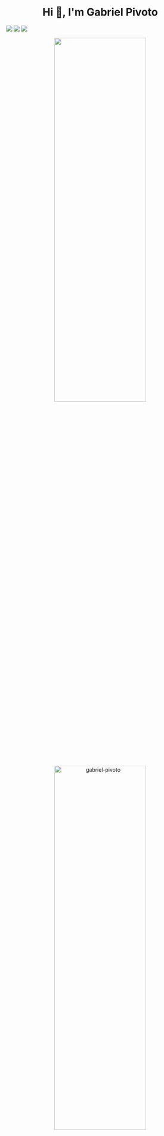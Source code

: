 <h1 align="center">Hi 👋, I'm Gabriel Pivoto</h1>
<p align="left">
<a href="https://www.linkedin.com/in/gabriel-pivoto-252027227/"><img src="https://img.shields.io/badge/LinkedIn-0077B5?style=for-the-badge&logo=linkedin&logoColor=white" /></a>
<a href="https://t.me/PivotoGabriel"><img src="https://img.shields.io/badge/Telegram-2CA5E0?style=for-the-badge&logo=telegram&logoColor=white" /></a>
<a href="mailto: gabrielspivoto@gmail.com">
<img src="https://img.shields.io/badge/Gmail-D14836?style=for-the-badge&logo=gmail&logoColor=white" />
</p>


<div align="center" style = "justify-content: center">
 <img  width="70% " height="50%" src="https://github-readme-stats.vercel.app/api?username=gabriel-pivoto&show_icons=true&theme=dark&include_all_commits=true&count_private=true"/>
 <img width="70% " height="50%" align="center"
  src="https://github-readme-streak-stats.herokuapp.com/?user=gabriel-pivoto&theme=dark" alt="gabriel-pivoto" >
</div>



<p><img  width="70% " height="50%" align="center"   src="https://github-readme-stats.vercel.app/api/top-langs?username=gabriel-pivoto&show_icons=true&locale=en&layout=compact&theme=dark" alt="gabriel-pivoto" width="100%" heigh="50%" /></p>  


<div align="center" style = "display: flex; justify-content: space-between; align-items: center;" >
<img src="https://user-images.githubusercontent.com/101808175/159580485-01e83ab9-f223-40ae-9599-ff5271d734b5.gif" alt="Image" height="80" width="100" >
<img src="https://user-images.githubusercontent.com/80757612/219874965-062cb734-3a6f-4b49-92af-67c2f53f9626.gif" alt="Image" height="80" width="100">
<img src="https://user-images.githubusercontent.com/80757612/219874286-ee42726c-9e48-4ec4-83b8-b18d7d7f6b59.png" alt="Image" height="80" width="100">


</div>
